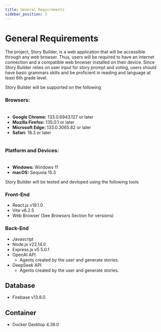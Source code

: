 ```yaml
---
title: General Requirements
sidebar_position: 3
---
```


# General Requirements
The project, Story Builder, is a web application that will be accessible through any web browser. Thus, users will be required to have an internet connection and a compatible web browser installed on their device.  Since Story Builder relies on user input for story prompt and voting, users should have basic grammars skills and be proficient in reading and language at least 6th grade level.


Story Builder will be supported on the following 
### Browsers: <br></br>
+ **Google Chrome:** 133.0.6943.127 or later
+ **Mozilla Firefox:** 135.0.1 or later
+ **Microsoft Edge:** 133.0.3065.82 or later
+ **Safari:** 18.3 or later <br></br>

### Platform and Devices: <br></br>
+ **Windows:** Windows 11
+ **macOS:** Sequoia 15.3

Story Builder will be tested and devloped using the following tools
### Front-End
+ React.js v19.1.0
+ Vite v6.2.5
+ Web Browser (See *Browsers* Section for versions)

### Back-End
+ Javascript
+ Node.js v22.14.0
+ Express.js v5 5.0.1
+ OpenAI API
    + Agents created by the user and generate stories.
+ DeepSeek API
    + Agents created by the user and generate stories.

## Database
+ Firebase v13.8.0

## Container
+ Docker Desktop 4.39.0

